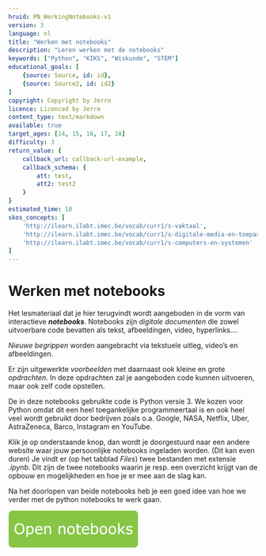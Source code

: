 ```yaml
---
hruid: PN_WerkingNotebooks-v1
version: 3
language: nl
title: "Werken met notebooks"
description: "Leren werken met de notebooks"
keywords: ["Python", "KIKS", "Wiskunde", "STEM"]
educational_goals: [
    {source: Source, id: id}, 
    {source: Source2, id: id2}
]
copyright: Copyright by Jerro
licence: Licenced by Jerro
content_type: text/markdown
available: true
target_ages: [14, 15, 16, 17, 18]
difficulty: 3
return_value: {
    callback_url: callback-url-example,
    callback_schema: {
        att: test,
        att2: test2
    }
}
estimated_time: 10
skos_concepts: [
    'http://ilearn.ilabt.imec.be/vocab/curr1/s-vaktaal', 
    'http://ilearn.ilabt.imec.be/vocab/curr1/s-digitale-media-en-toepassingen', 
    'http://ilearn.ilabt.imec.be/vocab/curr1/s-computers-en-systemen'
]
---
```


# Werken met notebooks

Het lesmateriaal dat je hier terugvindt wordt aangeboden in de vorm van interactieve **_notebooks_**. 
Notebooks zijn _digitale documenten_ die zowel uitvoerbare code bevatten als tekst, afbeeldingen, video, hyperlinks.... 

_Nieuwe begrippen_ worden aangebracht via tekstuele uitleg, video’s en afbeeldingen. 

Er zijn uitgewerkte _voorbeelden_ met daarnaast ook kleine en grote _opdrachten_.  In deze opdrachten zal je aangeboden code kunnen uitvoeren, maar ook zelf code opstellen.

De in deze notebooks gebruikte code is Python versie 3. We kozen voor Python omdat dit een heel toegankelijke programmeertaal is en ook heel veel wordt gebruikt door bedrijven zoals o.a. Google, NASA, Netflix, Uber, AstraZeneca, Barco, Instagram en YouTube.

Klik je op onderstaande knop,  dan wordt je doorgestuurd naar een andere website waar jouw persoonlijke notebooks ingeladen worden. (Dit kan even duren)
Je vindt er (op het tabblad _Files_) twee bestanden met extensie _.ipynb_.
Dit zijn de twee notebooks waarin je resp. een overzicht krijgt van de opbouw en mogelijkheden en hoe je er mee aan de slag kan. 

Na het doorlopen van beide notebooks heb je een goed idee van hoe we verder met de python notebooks te werk gaan.


[![](embed/Knop.png "Knop")](https://kiks.ilabt.imec.be/jupyterhub/?id=0101 "Notebooks Werking")

